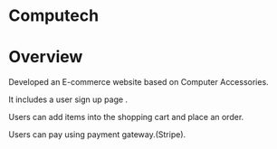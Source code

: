 # Computech




# Overview
Developed an E-commerce website based on Computer Accessories.

It includes a user sign up page .

Users can add items into the shopping cart and place an order.

Users can pay using payment gateway.(Stripe).
